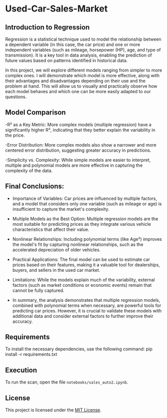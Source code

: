 # Used-Car-Sales-Market


## Introduction to Regression

Regression is a statistical technique used to model the relationship between a dependent variable 
(in this case, the car price) and one or more independent variables (such as mileage, horsepower 
(HP), age, and type of transmission). It is a key tool in data analysis, enabling the prediction 
of future values based on patterns identified
in historical data.


In this project, we will explore different models ranging from simpler to more complex ones. 
I will demonstrate which model is more effective, along with their advantages and disadvantages 
depending on their use and the problem at hand. This will allow us to visually and practically 
observe how each model behaves and which one can be more easily adapted to our questions.


## Model Comparison

-R² as a Key Metric: More complex models (multiple regression) have a significantly higher R², indicating that they 
better explain the variability in the price.

-Error Distribution: More complex models also show a narrower and more centered error distribution, suggesting 
greater accuracy in predictions.

-Simplicity vs. Complexity: While simple models are easier to interpret, multiple and polynomial models are more
effective in capturing the complexity of the data.


## Final Conclusions:

- Importance of Variables: Car prices are influenced by multiple factors, and a model that considers only one variable
(such as mileage or age) is insufficient to capture the market's complexity.

- Multiple Models as the Best Option: Multiple regression models are the most suitable for predicting prices as they 
integrate various vehicle characteristics that affect their value.

- Nonlinear Relationships: Including polynomial terms (like Age²) improves the model's fit by capturing nonlinear 
relationships, such as the accelerated depreciation of older vehicles.

- Practical Applications: The final model can be used to estimate car prices based on their features, making it a 
valuable tool for dealerships, buyers, and sellers in the used car market.

- Limitations: While the models explain much of the variability, external factors (such as market conditions or 
economic events) remain that cannot be fully captured.

- In summary, the analysis demonstrates that multiple regression models, combined with polynomial terms when necessary, 
are powerful tools for predicting car prices. However, it is crucial to validate these models with additional data and 
consider external factors to further improve their accuracy.


## Requirements
To install the necessary dependencies, use the following command:
pip install -r requirements.txt


## Execution
To run the scan, open the file `notebooks/sales_auto2.ipynb`.

## License
This project is licensed under the [MIT License](LICENSE).
